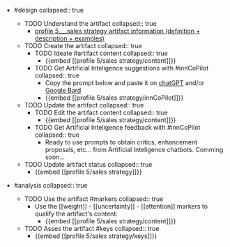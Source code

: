 
- #design
   collapsed:: true
  - TODO Understand the artifact
    collapsed:: true
    - [profile 5___sales strategy artifact information (definition + description + examples)](https://go.innbok.com/#/page/innBoK%2Fprofile-%28id%29%2Fsales-strategy%2Finfo)
  - TODO Create the artifact
     collapsed:: true
    - TODO Ideate #artifact content
      collapsed:: true
      - {{embed [[profile 5/sales strategy/content]]}}
    - TODO Get Artificial Inteligence suggestions with #innCoPilot
      collapsed:: true
      - Copy the prompt below and paste it on [chatGPT](https://chat.openai.com) and/or [Google Bard](https://bard.google.com/chat)
      - {{embed [[profile 5/sales strategy/innCoPilot]]}}
  - TODO Update the artifact
    collapsed:: true
    - TODO Edit the artifact content
     collapsed:: true
      - {{embed [[profile 5/sales strategy/content]]}}
    - TODO Get Artificial Inteligence feedback with #innCoPilot
      collapsed:: true
      - Ready to use prompts to obtain critics, enhancement proposals, etc... from Artificial Inteligence chatbots. Comming soon...
  - TODO Update artifact status
    collapsed:: true
    - {{embed [[profile 5/sales strategy]]}}


- #analysis
  collapsed:: true
  - TODO Use the artifact #markers
    collapsed:: true
    - Use the [[weight]] - [[uncertainty]] - [[attention]] markers to qualify the artifact's content:
      - {{embed [[profile 5/sales strategy/content]]}}
  - TODO Asses the artifact #keys
    collapsed:: true
    - {{embed [[profile 5/sales strategy/keys]]}}








